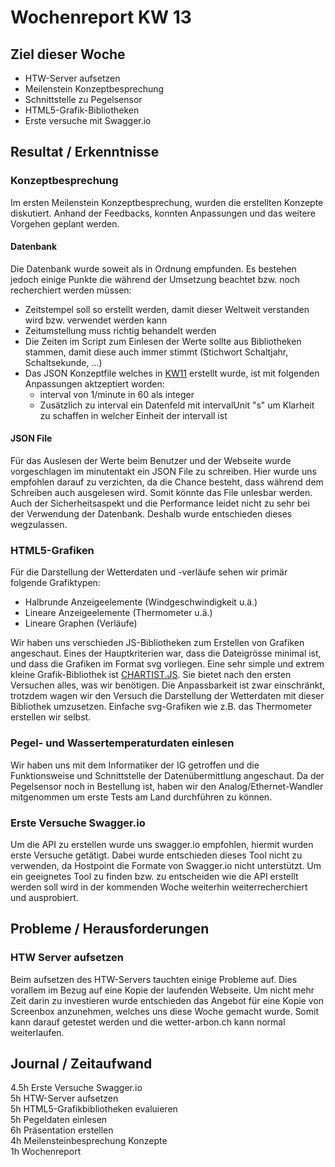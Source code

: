 # Wochenreport KW 13

## Ziel dieser Woche
* HTW-Server aufsetzen
* Meilenstein Konzeptbesprechung
* Schnittstelle zu Pegelsensor
* HTML5-Grafik-Bibliotheken
* Erste versuche mit Swagger.io

## Resultat / Erkenntnisse
### Konzeptbesprechung
Im ersten Meilenstein Konzeptbesprechung, wurden die erstellten Konzepte diskutiert. Anhand der Feedbacks, konnten Anpassungen und das weitere Vorgehen geplant werden.

#### Datenbank
Die Datenbank wurde soweit als in Ordnung empfunden. Es bestehen jedoch einige Punkte die während der Umsetzung beachtet bzw. noch recherchiert werden müssen:

* Zeitstempel soll so erstellt werden, damit dieser Weltweit verstanden wird bzw. verwendet werden kann  
* Zeitumstellung muss richtig behandelt werden
* Die Zeiten im Script zum Einlesen der Werte sollte aus Bibliotheken stammen, damit diese auch immer stimmt (Stichwort Schaltjahr, Schaltsekunde, ...)  
* Das JSON Konzeptfile welches in [KW11](https://lb-ntb.github.io/wetterArbon/KW11/) erstellt wurde, ist mit folgenden Anpassungen aktzeptiert worden:
    * interval von 1/minute in 60 als integer  
    * Zusätzlich zu interval ein Datenfeld mit intervalUnit "s" um Klarheit zu schaffen in welcher Einheit der intervall ist

#### JSON File
Für das Auslesen der Werte beim Benutzer und der Webseite wurde vorgeschlagen im minutentakt ein JSON File zu schreiben. Hier wurde uns empfohlen darauf zu verzichten, da die Chance besteht, dass während dem Schreiben auch ausgelesen wird. Somit könnte das File unlesbar werden. Auch der Sicherheitsaspekt und die Performance leidet nicht zu sehr bei der Verwendung der Datenbank. Deshalb wurde entschieden dieses wegzulassen.  

### HTML5-Grafiken
Für die Darstellung der Wetterdaten und -verläufe sehen wir primär folgende Grafiktypen:

* Halbrunde Anzeigeelemente (Windgeschwindigkeit u.ä.)
* Lineare Anzeigeelemente (Thermometer u.ä.)
* Lineare Graphen (Verläufe)

Wir haben uns verschieden JS-Bibliotheken zum Erstellen von Grafiken angeschaut. Eines der Hauptkriterien war, dass die Dateigrösse minimal ist, und dass die Grafiken im Format svg vorliegen. Eine sehr simple und extrem kleine Grafik-Bibliothek ist [CHARTIST.JS](https://gionkunz.github.io/chartist-js/index.html). Sie bietet nach den ersten Versuchen alles, was wir benötigen. Die Anpassbarkeit ist zwar einschränkt, trotzdem wagen wir den Versuch die Darstellung der Wetterdaten mit dieser Bibliothek umzusetzen. Einfache svg-Grafiken wie z.B. das Thermometer erstellen wir selbst.

### Pegel- und Wassertemperaturdaten einlesen
Wir haben uns mit dem Informatiker der IG getroffen und die Funktionsweise und Schnittstelle der Datenübermittlung angeschaut. Da der Pegelsensor noch in Bestellung ist, haben wir den Analog/Ethernet-Wandler mitgenommen um erste Tests am Land durchführen zu können.

### Erste Versuche Swagger.io
Um die API zu erstellen wurde uns swagger.io empfohlen, hiermit wurden erste Versuche getätigt. Dabei wurde entschieden dieses Tool nicht zu verwenden, da Hostpoint die Formate von Swagger.io nicht unterstützt. Um ein geeignetes Tool zu finden bzw. zu entscheiden wie die API erstellt werden soll wird in der kommenden Woche weiterhin weiterrecherchiert und ausprobiert.

## Probleme / Herausforderungen

### HTW Server aufsetzen
Beim aufsetzen des HTW-Servers tauchten einige Probleme auf. Dies vorallem im Bezug auf eine Kopie der laufenden Webseite. Um nicht mehr Zeit darin zu investieren wurde entschieden das Angebot für eine Kopie von Screenbox anzunehmen, welches uns diese Woche gemacht wurde. Somit kann darauf getestet werden und die wetter-arbon.ch kann normal weiterlaufen.

## Journal / Zeitaufwand
4.5h Erste Versuche Swagger.io  
5h HTW-Server aufsetzen  
5h HTML5-Grafikbibliotheken evaluieren  
5h Pegeldaten einlesen  
6h Präsentation erstellen   
4h Meilensteinbesprechung Konzepte  
1h Wochenreport
